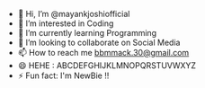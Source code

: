 - 👋 Hi, I’m @mayankjoshiofficial
- 👀 I’m interested in Coding 
- 🌱 I’m currently learning Programming
- 💞️ I’m looking to collaborate on Social Media
- 📫 How to reach me bbmmack.30@gmail.com
- 😄 HEHE : ABCDEFGHIJKLMNOPQRSTUVWXYZ
- ⚡ Fun fact: I'm NewBie !!

<!---
mayankjoshiofficial/mayankjoshiofficial is a ✨ special ✨ repository because its `README.md` (this file) appears on your GitHub profile.
You can click the Preview link to take a look at your changes.
--->

